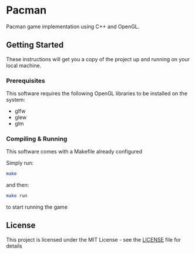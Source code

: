 # Pacman

Pacman game implementation using C++ and OpenGL.

## Getting Started

These instructions will get you a copy of the project up and running on your local machine.

### Prerequisites

This software requires the following OpenGL libraries to be installed on the system:

- glfw
- glew
- glm

### Compiling & Running

This software comes with a Makefile already configured

Simply run:

```sh
make
```

and then:

```sh
make run
```

to start running the game

## License

This project is licensed under the MIT License - see the [LICENSE](LICENSE) file for details
